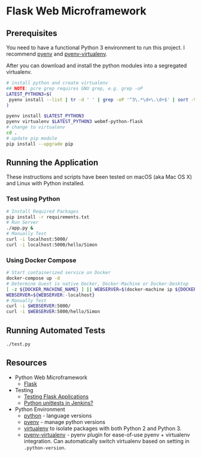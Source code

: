 # **Flask Web Microframework**

## **Prerequisites**

You need to have a functional Python 3 environment to run this project. I recommend [pyenv](https://github.com/pyenv/pyenv) and [pyenv-virtualenv](https://github.com/pyenv/pyenv-virtualenv).

After you can download and install the python modules into a segregated virtualenv.

```bash
# install python and create virtualenv
## NOTE: pcre grep requires GNU grep, e.g. grep -oP
LATEST_PYTHON3=$(
 pyenv install --list | tr -d ' ' | grep -oP '^3\.*\d+\.\d+$' | sort -V | tail -1
)

pyenv install $LATEST_PYTHON3
pyenv virtualenv $LATEST_PYTHON3 webmf-python-flask
# change to virtualenv
cd .
# update pip module
pip install --upgrade pip
```

## **Running the Application**

These instructions and scripts have been tested on macOS (aka Mac OS X) and Linux with Python installed.

### **Test using Python**

```bash
# Install Required Packages
pip install -r requirements.txt
# Run Server
./app.py &
# Manually Test
curl -i localhost:5000/
curl -i localhost:5000/hello/Simon
```

### **Using Docker Compose**

```bash
# Start containerized service on Docker
docker-compose up -d
# Determine Guest is native Docker, Docker-Machine or Docker-Desktop
[ -z ${DOCKER_MACHINE_NAME} ] || WEBSERVER=$(docker-machine ip ${DOCKER_MACHINE_NAME})
WEBSERVER=${WEBSERVER:-localhost}
# Manually Test
curl -i $WEBSERVER:5000/
curl -i $WEBSERVER:5000/hello/Simon
```
## **Running Automated Tests**

```bash
./test.py
```

## Resources

* Python Web Microframework
    * [Flask](http://flask.pocoo.org/)
* Testing
    * [Testing Flask Applications](http://flask.pocoo.org/docs/1.0/testing/)
    * [Python unittests in Jenkins?](https://stackoverflow.com/questions/11241781/python-unittests-in-jenkins)
* Python Environment
    * [python](https://www.python.org/) - language versions
    * [pyenv](https://github.com/pyenv/pyenv) - manage python versions
    * [virtualenv](https://virtualenv.pypa.io) to isolate packages with both Python 2 and Python 3.
    * [pyenv-virtualenv](https://github.com/pyenv/pyenv-virtualenv) - pyenv plugin for ease-of-use pyenv + virtualenv integration.  Can automatically switch virtualenv based on setting in `.python-version`.